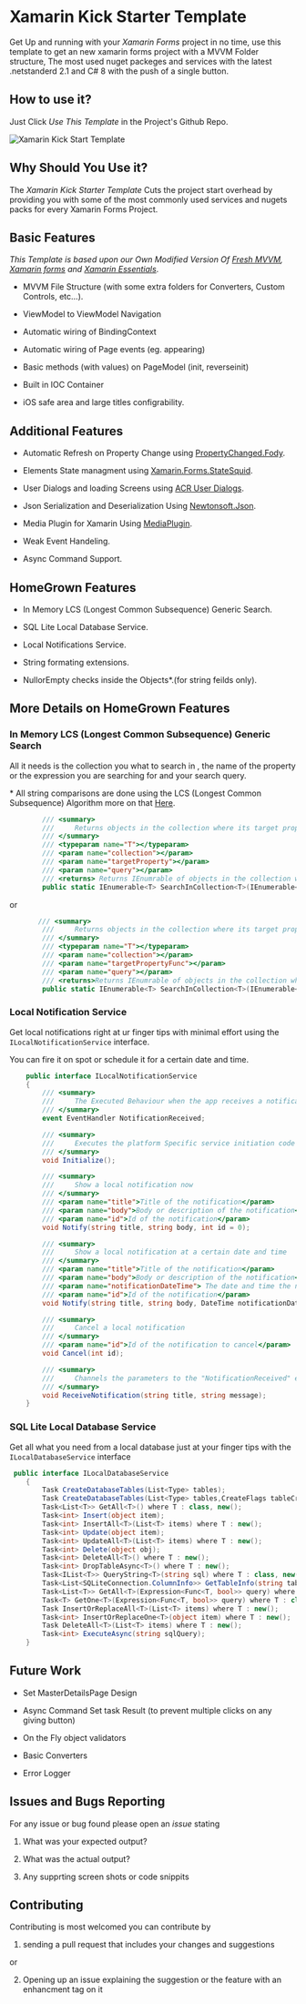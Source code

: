 # Xamarin Kick Starter Template

Get Up and running with your _Xamarin Forms_ project in no time, use this template to get an new xamarin forms project with a MVVM Folder structure, The most used nuget packeges and services with the latest .netstanderd 2.1 and C# 8 with the push of a single button.

## How to use it?

Just Click _Use This Template_ in the Project's Github Repo.

![Xamarin Kick Start Template](https://i.ibb.co/WFczbWN/template.png)

## Why Should You Use it?
The _Xamarin Kick Starter Template_ Cuts the project start overhead by providing you with some of the most commonly used services and nugets packs for every Xamarin Forms Project.

## Basic Features
_This Template is based upon our Own Modified Version Of [Fresh MVVM](https://github.com/rid00z/FreshMvvm), [Xamarin forms](https://github.com/xamarin/Xamarin.Forms) and [Xamarin Essentials](https://github.com/xamarin/Essentials)_.

* MVVM File Structure (with some extra folders for Converters, Custom Controls, etc...).

* ViewModel to ViewModel Navigation

* Automatic wiring of BindingContext

* Automatic wiring of Page events (eg. appearing)

* Basic methods (with values) on PageModel (init, reverseinit)

* Built in IOC Container

* iOS safe area and large titles configrability.

## Additional Features

* Automatic Refresh on Property Change using  [PropertyChanged.Fody](https://github.com/Fody/PropertyChanged).

* Elements State managment using [Xamarin.Forms.StateSquid](https://github.com/sthewissen/Xamarin.Forms.StateSquid).

* User Dialogs and loading Screens using [ACR User Dialogs](https://github.com/aritchie/userdialogs).

* Json Serialization and Deserialization Using [Newtonsoft.Json](https://www.newtonsoft.com/json).

* Media Plugin for Xamarin Using [MediaPlugin](https://github.com/jamesmontemagno/MediaPlugin).

* Weak Event Handeling.

* Async Command Support.

## HomeGrown Features

* In Memory LCS (Longest Common Subsequence) Generic Search.

* SQL Lite Local Database Service.

* Local Notifications Service.

* String formating extensions.

* NullorEmpty checks inside the Objects\*.(for string feilds only).


## More Details on HomeGrown Features

### In Memory LCS (Longest Common Subsequence) Generic Search

All it needs is the collection you what to search in , the name of the property or the expression you are searching for and your search query.

\* All string comparisons are done using the LCS (Longest Common Subsequence) Algorithm more on that [Here](https://www.geeksforgeeks.org/longest-common-subsequence-dp-4/).

``` c#
        /// <summary>
        ///     Returns objects in the collection where its target property is identical or similar to the query string
        /// </summary>
        /// <typeparam name="T"></typeparam>
        /// <param name="collection"></param>
        /// <param name="targetProperty"></param>
        /// <param name="query"></param>
        /// <returns> Returns IEnumrable of objects in the collection where its target property is identical or similar to the query string</returns>
        public static IEnumerable<T> SearchInCollection<T>(IEnumerable<T> collection, string targetProperty, string query)
```

or 

``` c#
       /// <summary>
        ///     Returns objects in the collection where its target property is identical or similar to the query string
        /// </summary>
        /// <typeparam name="T"></typeparam>
        /// <param name="collection"></param>
        /// <param name="targetPropertyFunc"></param>
        /// <param name="query"></param>
        /// <returns>Returns IEnumrable of objects in the collection where its target property is identical or similar to the query string</returns>
        public static IEnumerable<T> SearchInCollection<T>(IEnumerable<T> collection, Func<T, string> targetPropertyFunc,string query)
```

### Local Notification Service

Get local notifications right at ur finger tips with minimal effort using the ``` ILocalNotificationService``` interface.

You can fire it on spot or schedule it for a certain date and time.

``` c#
    public interface ILocalNotificationService
    {
        /// <summary>
        ///     The Executed Behaviour when the app receives a notification
        /// </summary>
        event EventHandler NotificationReceived;

        /// <summary>
        ///     Executes the platform Specific service initiation code
        /// </summary>
        void Initialize();

        /// <summary>
        ///     Show a local notification now
        /// </summary>
        /// <param name="title">Title of the notification</param>
        /// <param name="body">Body or description of the notification</param>
        /// <param name="id">Id of the notification</param>
        void Notify(string title, string body, int id = 0);

        /// <summary>
        ///     Show a local notification at a certain date and time
        /// </summary>
        /// <param name="title">Title of the notification</param>
        /// <param name="body">Body or description of the notification</param>
        /// <param name="notificationDateTime"> The date and time the notification should be fired </param>
        /// <param name="id">Id of the notification</param>
        void Notify(string title, string body, DateTime notificationDateTime, int id = 0);

        /// <summary>
        ///     Cancel a local notification
        /// </summary>
        /// <param name="id">Id of the notification to cancel</param>
        void Cancel(int id);

        /// <summary>
        ///     Channels the parameters to the "NotificationReceived" event when a notification is fired
        /// </summary>
        void ReceiveNotification(string title, string message);
    }
```


### SQL Lite Local Database Service

Get all what you need from a local database just at your finger tips with the ```ILocalDatabaseService``` interface

``` c#
 public interface ILocalDatabaseService
    {
        Task CreateDatabaseTables(List<Type> tables);
        Task CreateDatabaseTables(List<Type> tables,CreateFlags tableCreateFlags);
        Task<List<T>> GetAll<T>() where T : class, new();
        Task<int> Insert(object item);
        Task<int> InsertAll<T>(List<T> items) where T : new();
        Task<int> Update(object item);
        Task<int> UpdateAll<T>(List<T> items) where T : new();
        Task<int> Delete(object obj);
        Task<int> DeleteAll<T>() where T : new();
        Task<int> DropTableAsync<T>() where T : new();
        Task<IList<T>> QueryString<T>(string sql) where T : class, new();
        Task<List<SQLiteConnection.ColumnInfo>> GetTableInfo(string tableName);
        Task<List<T>> GetAll<T>(Expression<Func<T, bool>> query) where T : new();
        Task<T> GetOne<T>(Expression<Func<T, bool>> query) where T : class, new();
        Task InsertOrReplaceAll<T>(List<T> items) where T : new();
        Task<int> InsertOrReplaceOne<T>(object item) where T : new();
        Task DeleteAll<T>(List<T> items) where T : new();
        Task<int> ExecuteAsync(string sqlQuery);
    }
```

## Future Work

* Set MasterDetailsPage Design 

* Async Command Set task Result (to prevent multiple clicks on any giving button)

* On the Fly object validators 

* Basic Converters

* Error Logger

## Issues and Bugs Reporting  

For any issue or bug found please open an _issue_ stating 
1. What was your expected output?

1. What was the actual output?

1. Any supprting screen shots or code snippits 


## Contributing 

Contributing is most welcomed you can contribute by 

1. sending a pull request that includes your changes and suggestions

or 

2. Opening up an issue explaining the suggestion or the feature with an enhancment tag on it





